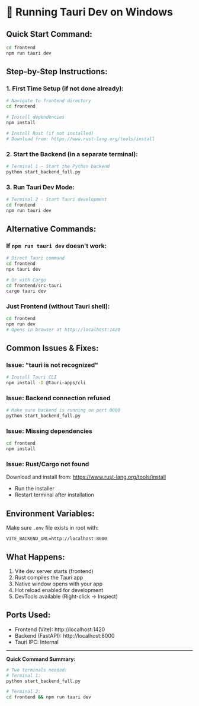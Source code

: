 # 🚀 Running Tauri Dev on Windows

## Quick Start Command:
```bash
cd frontend
npm run tauri dev
```

## Step-by-Step Instructions:

### 1. First Time Setup (if not done already):
```bash
# Navigate to frontend directory
cd frontend

# Install dependencies
npm install

# Install Rust (if not installed)
# Download from: https://www.rust-lang.org/tools/install
```

### 2. Start the Backend (in a separate terminal):
```bash
# Terminal 1 - Start the Python backend
python start_backend_full.py
```

### 3. Run Tauri Dev Mode:
```bash
# Terminal 2 - Start Tauri development
cd frontend
npm run tauri dev
```

## Alternative Commands:

### If `npm run tauri dev` doesn't work:
```bash
# Direct Tauri command
cd frontend
npx tauri dev

# Or with Cargo
cd frontend/src-tauri
cargo tauri dev
```

### Just Frontend (without Tauri shell):
```bash
cd frontend
npm run dev
# Opens in browser at http://localhost:1420
```

## Common Issues & Fixes:

### Issue: "tauri is not recognized"
```bash
# Install Tauri CLI
npm install -D @tauri-apps/cli
```

### Issue: Backend connection refused
```bash
# Make sure backend is running on port 8000
python start_backend_full.py
```

### Issue: Missing dependencies
```bash
cd frontend
npm install
```

### Issue: Rust/Cargo not found
Download and install from: https://www.rust-lang.org/tools/install
- Run the installer
- Restart terminal after installation

## Environment Variables:
Make sure `.env` file exists in root with:
```
VITE_BACKEND_URL=http://localhost:8000
```

## What Happens:
1. Vite dev server starts (frontend)
2. Rust compiles the Tauri app
3. Native window opens with your app
4. Hot reload enabled for development
5. DevTools available (Right-click → Inspect)

## Ports Used:
- Frontend (Vite): http://localhost:1420
- Backend (FastAPI): http://localhost:8000
- Tauri IPC: Internal

---

**Quick Command Summary:**
```bash
# Two terminals needed:
# Terminal 1:
python start_backend_full.py

# Terminal 2:
cd frontend && npm run tauri dev
```